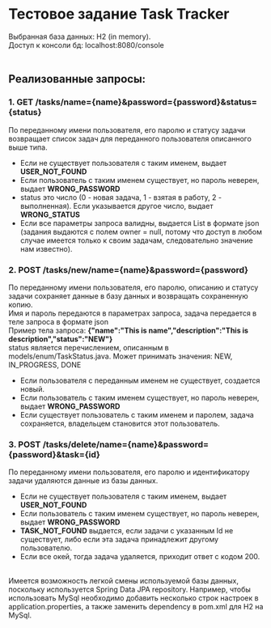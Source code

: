 # Тестовое задание Task Tracker

Выбранная база данных: H2 (in memory). <br />
Доступ к консоли бд: localhost:8080/console <br />
<br />

## Реализованные запросы: 
### 1. **GET**   /tasks/name={name}&password={password}&status={status} <br />
По переданному имени пользователя, его паролю и статусу задачи возвращает список задач для переданного пользователя описанного выше типа. <br />
* Если не существует пользователя с таким именем, выдает **USER_NOT_FOUND** <br />
* Если пользователь с таким именем существует, но пароль неверен, выдает **WRONG_PASSWORD** <br />
* status это число (0 - новая задача, 1 - взятая в работу, 2 - выполненная). Если указывается другое число, выдает **WRONG_STATUS** <br />
* Если все параметры запроса валидны, выдается List<Task> в формате json (задания выдаются с полем owner = null, потому что доступ в любом случае имеется только к своим задачам, следовательно значение нам известно). <br />
### 2. **POST**   /tasks/new/name={name}&password={password} <br />
По переданному имени пользователя, его паролю, описанию и статусу задачи сохраняет данные в базу данных и возвращать сохраненную копию. <br />
Имя и пароль передаются в параметрах запроса, задача передается в теле запроса в формате json <br />
Пример тела запроса: **{"name":"This is name","description":"This is description","status":"NEW"}** <br />
status является перечислением, описанным в models/enum/TaskStatus.java. Может принимать значения: NEW, IN_PROGRESS, DONE <br />
* Если пользователя с переданным именем не существует, создается новый. <br />
* Если пользователь с таким именем существует, но пароль неверен, выдает **WRONG_PASSWORD** <br />
* Если существует пользователь с таким именем и паролем, задача сохраняется, владельцем становится этот пользователь. <br />
### 3. **POST**  /tasks/delete/name={name}&password={password}&task={id} <br />
По переданному имени пользователя, его паролю и идентификатору задачи удаляются данные из базы данных. <br />
* Если не существует пользователя с таким именем, выдает **USER_NOT_FOUND** <br />
* Если пользователь с таким именем существует, но пароль неверен, выдает **WRONG_PASSWORD** <br />
* **TASK_NOT_FOUND** выдается, если задачи с указанным Id не существует, либо если эта задача принадлежит другому пользователю. <br />
* Если все окей, тогда задача удаляется, приходит ответ с кодом 200. <br />
<br />
Имеется возможность легкой смены используемой базы данных, поскольку используeтся Spring Data JPA repository. Например, чтобы использовать MySql необходимо добавить несколько строк настроек в application.properties, а также заменить dependency в pom.xml для H2 на MySql. 






